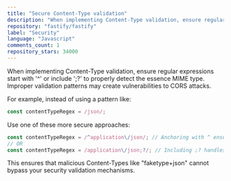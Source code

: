 ```yaml
---
title: "Secure Content-Type validation"
description: "When implementing Content-Type validation, ensure regular expressions start with '^' or include ';?' to properly detect the essence MIME type. Improper validation patterns may create vulnerabilities to CORS attacks."
repository: "fastify/fastify"
label: "Security"
language: "Javascript"
comments_count: 1
repository_stars: 34000
---
```


When implementing Content-Type validation, ensure regular expressions start with '^' or include ';?' to properly detect the essence MIME type. Improper validation patterns may create vulnerabilities to CORS attacks. 

For example, instead of using a pattern like:
```js
const contentTypeRegex = /json/;
```

Use one of these more secure approaches:
```js
const contentTypeRegex = /^application\/json/; // Anchoring with ^ ensures exact matches
// OR
const contentTypeRegex = /application\/json;?/; // Including ;? handles parameters properly
```

This ensures that malicious Content-Types like "faketype+json" cannot bypass your security validation mechanisms.